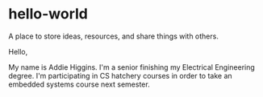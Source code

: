 # hello-world
A place to store ideas, resources, and share things with others.

Hello,

My name is Addie Higgins. I'm a senior finishing my Electrical Engineering degree. I'm participating
in CS hatchery courses in order to take an embedded systems course next 
semester.
